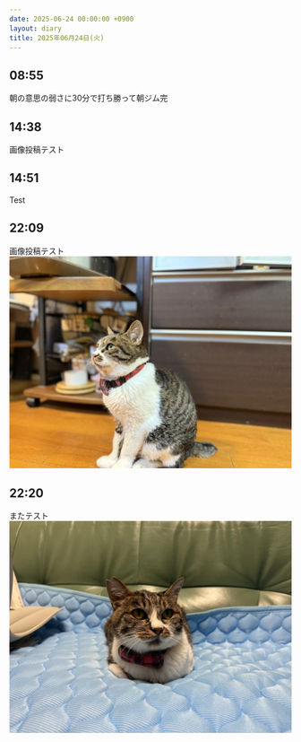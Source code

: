 ```yaml
---
date: 2025-06-24 00:00:00 +0900
layout: diary
title: 2025年06月24日(火)
---
```


## 08:55
朝の意思の弱さに30分で打ち勝って朝ジム完

## 14:38
画像投稿テスト

## 14:51
Test

## 22:09
画像投稿テスト![画像 1](/images/2025-06-24/2209-01.webp)

## 22:20
またテスト![画像 1](/images/2025-06-24/2220-01.webp)

